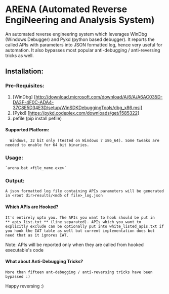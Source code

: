 # ARENA (Automated Reverse EngiNeering and Analysis System)

An automated reverse engineering system which leverages WinDbg (Windows Debugger) and Pykd (python based debugger). It reports the called APIs with parameters into JSON formatted log, hence very useful for automation. It also bypasses most popular anti-debugging / anti-reversing tricks as well.

## Installation:

### Pre-Requisites:
  1. [WinDbg] [http://download.microsoft.com/download/A/6/A/A6AC035D-DA3F-4F0C-ADA4-37C8E5D34E3D/setup/WinSDKDebuggingTools/dbg_x86.msi]
  2. [Pykd] [https://pykd.codeplex.com/downloads/get/1585322]
  3. pefile (pip install pefile)
  
 #### Supported Platform: 
      Windows, 32 bit only (tested on Windows 7 x86_64). Some tweaks are needed to enable for 64 bit binaries.
  
 ### Usage:
    `arena.bat <file_name.exe>`
    
    
 ### Output:
    A json formatted log file containing APIs parameters will be generated in <root dir>results/<md5 of file>_log.json
    

#### Which APIs are Hooked?
    It's entirely upto you. The APIs you want to hook should be put in **_apis_list.txt_** (line separated). APIs which you want to explicitly exclude can be optionally put into white_listed_apis.txt if you hook the IAT table as well but current implementation does bot need that as it ignores IAT.
    
Note: APIs will be reported only when they are called from hooked executable's code
    
#### What about Anti-Debugging Tricks?
    More than fifteen ant-debugging / anti-reversing tricks have been bypassed :)    

Happy reversing :)
    
